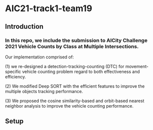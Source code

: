 # AIC21-track1-team19
## Introduction
### In this repo, we include the submission to AICity Challenge 2021 Vehicle Counts by Class at Multiple Intersections.

Our implementation comprised of:


(1) we re-designed a detection-tracking-counting (DTC) for movement-specific vehicle counting problem
regard to both effectiveness and efficiency.

(2) We modified Deep SORT with the efficient features to improve
the multiple objects tracking performance. 

(3) We proposed
the cosine similarity-based and orbit-based nearest
neighbor analysis to improve the vehicle counting
performance.

## Setup
### 
